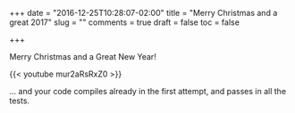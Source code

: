 +++
date = "2016-12-25T10:28:07-02:00"
title = "Merry Christmas and a great 2017"
slug = ""
comments = true
draft = false
toc = false

+++

Merry Christmas and a Great New Year!

{{< youtube mur2aRsRxZ0 >}}

... and your code compiles already in the first attempt, and passes in all the tests.